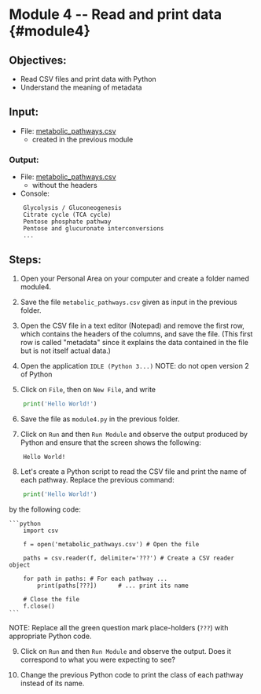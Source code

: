 # Module 4 -- Read and print data {#module4}

## Objectives:
- Read CSV files and print data with Python
- Understand the meaning of metadata

## Input:

- File: [metabolic_pathways.csv](files/metabolic_pathways.csv)
    - created in the previous module

### Output:
- File: [metabolic_pathways.csv](files/metabolic_pathways.csv)
    - without the headers
- Console:
```text
    Glycolysis / Gluconeogenesis
    Citrate cycle (TCA cycle)
    Pentose phosphate pathway
    Pentose and glucuronate interconversions
    ...
```
	
## Steps:

1. Open your Personal Area on your computer and create a folder named module4.

2. Save the file `metabolic_pathways.csv` given as input in the previous folder.

3. Open the CSV file in a text editor (Notepad) and remove the first row, which contains the headers of the columns, and save the file.
(This first row is called "metadata" since it explains the data contained in the file but is not itself actual data.)

4. Open the application `IDLE (Python 3...)`
NOTE: do not open version 2 of Python 

5. Click on `File`, then on `New File`, and write

```python
    print('Hello World!')
```

6. Save the file as `module4.py` in the previous folder.

7. Click on `Run` and then `Run Module` and observe the output produced by Python and ensure that the screen shows the following:

```text
    Hello World!
```

8. Let's create a Python script to read the CSV file and print the name of each pathway. 
Replace the previous command: 

```python
	print('Hello World!')
```

by the following code:    

	```python
        import csv
        
        f = open('metabolic_pathways.csv') # Open the file
        
        paths = csv.reader(f, delimiter='???') # Create a CSV reader object
        
        for path in paths: # For each pathway ...
            print(paths[???])      # ... print its name
        
        # Close the file
        f.close()
    ```
    
NOTE: Replace all the green question mark place-holders (`???`) with appropriate Python code.

9. Click on `Run` and then `Run Module` and observe the output. 
Does it correspond to what you were expecting to see?

10. Change the previous Python code to print the class of each pathway instead of its name.


